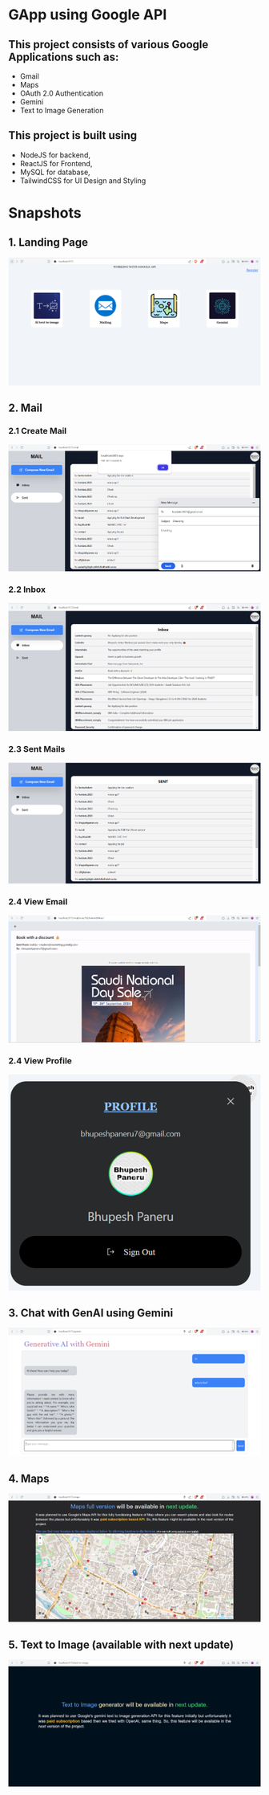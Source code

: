 # GApp using Google API

## This project consists of various Google Applications such as:
- Gmail  
- Maps
- OAuth 2.0 Authentication 
- Gemini  
- Text to Image Generation 

## This project is built using
- NodeJS for backend,
- ReactJS for Frontend,
- MySQL for database,
- TailwindCSS for UI Design and Styling

# Snapshots

## 1. Landing Page
![Homepage](snapshots/landing-page.png)


## 2. Mail

### 2.1 Create Mail
![Create Email](snapshots/create-mail.png)

### 2.2 Inbox
![Inbox](snapshots/mail-inbox.png)

### 2.3 Sent Mails
![Sent Mails](snapshots/mail-sent.png)

### 2.4 View Email
![View Email](snapshots/view-mail.png)

### 2.4 View Profile
![View Profile](snapshots/profile-popup.png)


## 3. Chat with GenAI using Gemini
![Chat with GenAI using Gemini](snapshots/gemini.png)

## 4. Maps
![Maps](snapshots/maps.png)

## 5. Text to Image (available with next update)
![Text to Image](snapshots/text-to-image.png)

